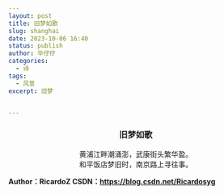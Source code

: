 ```yaml
---
layout: post
title: 旧梦如歌
slug: shanghai
date: 2023-10-06 16:40
status: publish
author: 华仔仔
categories: 
  - 诗
tags: 
  - 风景
excerpt: 旧梦


---
```


<center><h3>旧梦如歌</center></h3>

<center>黄浦江畔潮涌澎，武康街头繁华盈。</center>
<center>和平饭店梦旧时，南京路上寻往事。</center>







**Author：RicardoZ 
CSDN：https://blog.csdn.net/Ricardosyg**

